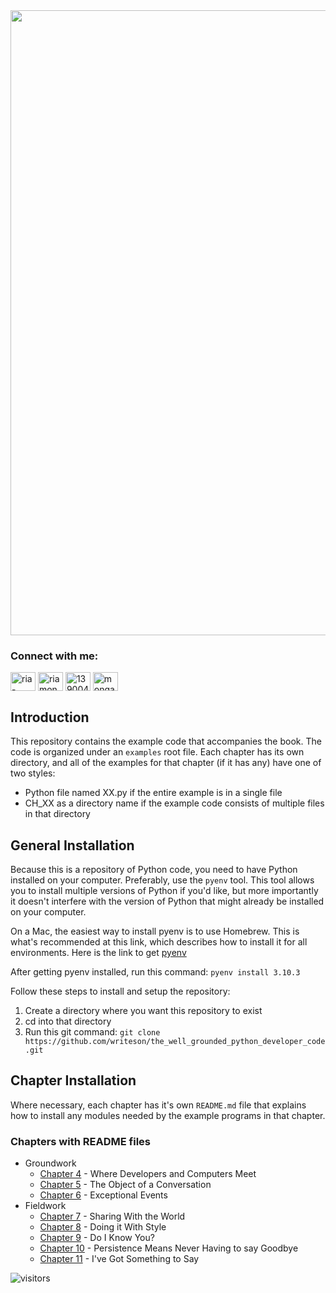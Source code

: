 <img align="center" src="https://github.com/writeson/the-well-grounded-python-developer/blob/integration/images/the-well-grounded-python-developer.jpg" width="1000px">

<h3 align="left">Connect with me:</h3>
<p align="left">
    <a href="https://linkedin.com/in/dougfarrell" target="blank"><img align="center" src="https://cdn.jsdelivr.net/npm/simple-icons@v4/icons/linkedin.svg" alt="ria-monga" height="30" width="40" /></a>
    <a href="https://twitter.com/writeson" target="blank"><img align="center" src="https://cdn.jsdelivr.net/npm/simple-icons@v4/icons/twitter.svg" alt="riamonga7" height="30" width="40" /></a>
    <a href="https://stackoverflow.com/users/183315/writes-on" target="blank"><img align="center" src="https://cdn.jsdelivr.net/npm/simple-icons@v4/icons/stackoverflow.svg" alt="13900473" height="30" width="40" /></a>
    <a href="https://instagram.com/writes_on/" target="blank"><img align="center" src="https://cdn.jsdelivr.net/npm/simple-icons@v4/icons/instagram.svg"" alt="monga_ria" height="30" width="40" /></a>
</p>

## Introduction

This repository contains the example code that accompanies the book. The code is organized under an `examples` root file. Each chapter has its own directory, and all of the examples for that chapter (if it has any) have one of two styles:

- Python file named XX.py if the entire example is in a single file
- CH_XX as a directory name if the example code consists of multiple files in that directory

## General Installation

Because this is a repository of Python code, you need to have Python installed on your computer. Preferably, use the `pyenv` tool. This tool allows you to install multiple versions of Python if you'd like, but more importantly it doesn't interfere with the version of Python that might already be installed on your computer.

On a Mac, the easiest way to install pyenv is to use Homebrew. This is what's recommended at this link, which describes how to install it for all environments. Here is the link to get [pyenv](https://github.com/pyenv/pyenv)

After getting pyenv installed, run this command: `pyenv install 3.10.3`

Follow these steps to install and setup the repository:

1. Create a directory where you want this repository to exist
2. cd into that directory
3. Run this git command: `git clone https://github.com/writeson/the_well_grounded_python_developer_code.git`

## Chapter Installation

Where necessary, each chapter has it's own `README.md` file that explains how to install any modules needed by the example programs in that chapter.

### Chapters with README files

- Groundwork
  - [Chapter 4](https://github.com/writeson/the-well-grounded-python-developer/tree/integration/examples/CH_04) - Where Developers and Computers Meet
  - [Chapter 5](https://github.com/writeson/the-well-grounded-python-developer/tree/integration/examples/CH_05) - The Object of a Conversation
  - [Chapter 6](https://github.com/writeson/the-well-grounded-python-developer/tree/integration/examples/CH_06) - Exceptional Events
- Fieldwork
  - [Chapter 7](https://github.com/writeson/the-well-grounded-python-developer/tree/integration/examples/CH_07) - Sharing With the World
  - [Chapter 8](https://github.com/writeson/the-well-grounded-python-developer/tree/integration/examples/CH_08) - Doing it With Style
  - [Chapter 9](https://github.com/writeson/the-well-grounded-python-developer/tree/integration/examples/CH_09) - Do I Know You?
  - [Chapter 10](https://github.com/writeson/the-well-grounded-python-developer/tree/integration/examples/CH_10) - Persistence Means Never Having to say Goodbye
  - [Chapter 11](https://github.com/writeson/the-well-grounded-python-developer/tree/integration/examples/CH_11) - I've Got Something to Say

![visitors](https://visitor-badge.laobi.icu/badge?page_id=Ria700.Ria700)
